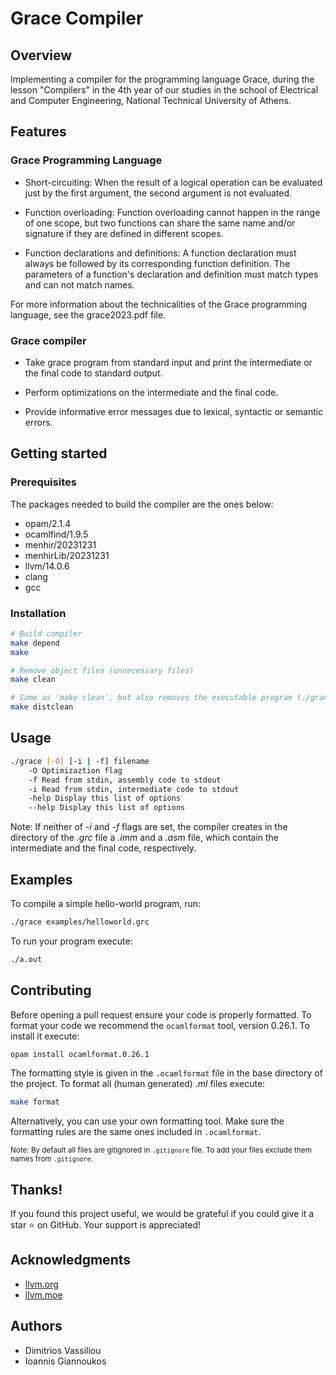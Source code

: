 # Grace Compiler

## Overview

Implementing a compiler for the programming language Grace, during the lesson "Compilers" in the 4th year of our studies in the school of Electrical and Computer Engineering, National Technical University of Athens.

## Features

### Grace Programming Language

- Short-circuiting: When the result of a logical operation can be evaluated just by the first argument, the second argument is not evaluated.

- Function overloading: Function overloading cannot happen in the range of one scope, but two functions can share the same name and/or signature if they are defined in different scopes.

- Function declarations and definitions: A function declaration must always be followed by its corresponding function definition. The parameters of a function's declaration and definition must match types and can not match names.

For more information about the technicalities of the Grace programming language, see the grace2023.pdf file.

### Grace compiler

- Take grace program from standard input and print the intermediate or the final code to standard output.

- Perform optimizations on the intermediate and the final code.

- Provide informative error messages due to lexical, syntactic or semantic errors.

## Getting started

### Prerequisites

The packages needed to build the compiler are the ones below:

- opam/2.1.4
- ocamlfind/1.9.5
- menhir/20231231
- menhirLib/20231231
- llvm/14.0.6
- clang
- gcc

### Installation

```bash
# Build compiler
make depend
make

# Remove object files (unnecessary files)
make clean

# Same as 'make clean', but also removes the executable program (./grace)
make distclean
```

## Usage

```bash
./grace [-O] [-i | -f] filename
    -O Optimizaztion flag
    -f Read from stdin, assembly code to stdout
    -i Read from stdin, intermediate code to stdout
    -help Display this list of options
    --help Display this list of options
```

Note: If neither of _-i_ and _-f_ flags are set, the compiler creates in the directory of the _.grc_ file a _.imm_ and a _.asm_ file, which contain the intermediate and the final code, respectively.

## Examples

To compile a simple hello-world program, run:

```bash
./grace examples/helloworld.grc
```

To run your program execute:

```bash
./a.out
```

## Contributing

Before opening a pull request ensure your code is properly formatted. To format your code we recommend the `ocamlformat` tool, version 0.26.1. To install it execute:

```bash
opam install ocamlformat.0.26.1
```

The formatting style is given in the `.ocamlformat` file in the base directory of the project. To format all (human generated) _.ml_ files execute:

```bash
make format
```

Alternatively, you can use your own formatting tool. Make sure the formatting rules are the same ones included in `.ocamlformat`.

<sub>Note: By default all files are gitignored in `.gitignore` file. To add your files exclude them names from `.gitignore`.</sub>

## Thanks!

If you found this project useful, we would be grateful if you could give it a star ⭐ on GitHub. Your support is appreciated!

## Acknowledgments

- [llvm.org](https://llvm.org)
- [llvm.moe](https://llvm.moe)

## Authors

- Dimitrios Vassiliou
- Ioannis Giannoukos
